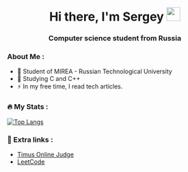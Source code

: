 <h1 align="center">Hi there, I'm Sergey</a> 
<img src="https://github.com/blackcater/blackcater/raw/main/images/Hi.gif" height="32"/></h1>
<h3 align="center">Computer science student from Russia</h3>





### About Me :
- 🏫 Student of MIREA - Russian Technological University
- 🌱 Studying C and C++
- :zap: In my free time, I read tech articles.

### :fire: My Stats :
[![Top Langs](https://github-readme-stats.vercel.app/api/top-langs/?username=ZloiSmurf&layout=compact)](https://github.com/anuraghazra/github-readme-stats)

### 📓 Extra links :
- [Timus Online Judge](https://acm.timus.ru/author.aspx?id=334470)
- [LeetCode](https://leetcode.com/Cute_Dango/)
